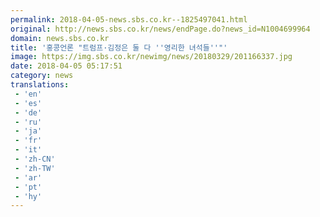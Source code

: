 ```yaml
---
permalink: 2018-04-05-news.sbs.co.kr--1825497041.html
original: http://news.sbs.co.kr/news/endPage.do?news_id=N1004699964
domain: news.sbs.co.kr
title: '홍콩언론 "트럼프·김정은 둘 다 ''영리한 녀석들''"'
image: https://img.sbs.co.kr/newimg/news/20180329/201166337.jpg
date: 2018-04-05 05:17:51
category: news
translations: 
 - 'en'
 - 'es'
 - 'de'
 - 'ru'
 - 'ja'
 - 'fr'
 - 'it'
 - 'zh-CN'
 - 'zh-TW'
 - 'ar'
 - 'pt'
 - 'hy'
---
```


